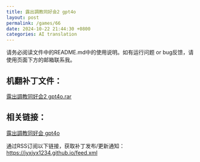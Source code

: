 ```yaml
---
title: 露出調教同好会2 gpt4o
layout: post
permalink: /games/66
date: 2024-10-22 21:44:30 +0800
categories: AI translation
---
```



请务必阅读文件中的README.md中的使用说明。如有运行问题 or bug反馈，请使用页面下方的邮箱联系我。

## 机翻补丁文件：

[露出調教同好会2 gpt4o.rar](../resources/%E9%9C%B2%E5%87%BA%E8%AA%BF%E6%95%99%E5%90%8C%E5%A5%BD%E4%BC%9A2%20gpt4o.rar)

 

## 相关链接：

[露出調教同好会 gpt4o](../games/65)

 

通过RSS订阅以下链接，获取补丁发布/更新通知：https://jyxjyx1234.github.io/feed.xml

